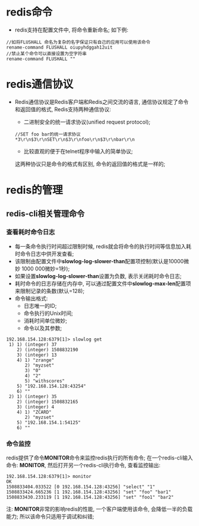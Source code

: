 # redis命令
* redis支持在配置文件中, 将命令重新命名; 如下例:

```
//如将FLUSHALL 命名为复杂的名字保证只有自己的应用可以使用该命令
rename-command FLUSHALL oiupyhdggah12uit
//禁止某个命令可以直接设置为空字符串
rename-command FLUSHALL ""
```
# redis通信协议
* Redis通信协议是Redis客户端和Redis之间交流的语言, 通信协议规定了命令和返回值的格式, Redis支持两种通信协议:

    * 二进制安全的统一请求协议(unified request protocol);

    ```
    //SET foo bar的统一请求协议
    *3\r\n$3\r\nSET\r\n$3\r\nfoo\r\n$3\r\nbar\r\n
    ```
    * 比较直观的便于在telnet程序中输入的简单协议;

    这两种协议只是命令的格式有区别, 命令的返回值的格式是一样的;

# redis的管理
## redis-cli相关管理命令
### 查看耗时命令日志
* 每一条命令执行时间超过限制时候, redis就会将命令的执行时间等信息加入耗时命令日志中供开发查看;
* 该限制由配置文件中**slowlog-log-slower-than**配置项控制(默认是10000微妙 1000 000微妙=1秒);
* 如果设置**slowlog-log-slower-than**设置为负数, 表示关闭耗时命令日志;
* 耗时命令的日志存储在内存中, 可以通过配置文件中**slowlog-max-len**配置项来限制记录的条数(默认=128);
* 命令输出格式:
    * 日志唯一的ID;
    * 命令执行的Unix时间;
    * 消耗时间单位微妙;
    * 命令以及其参数;
```
192.168.154.128:6379[1]> slowlog get
 1) 1) (integer) 37
    2) (integer) 1508832190
    3) (integer) 13
    4) 1) "zrange"
       2) "myzset"
       3) "0"
       4) "2"
       5) "withscores"
    5) "192.168.154.128:43254"
    6) ""
 2) 1) (integer) 35
    2) (integer) 1508832165
    3) (integer) 4
    4) 1) "ZCARD"
       2) "myzset"
    5) "192.168.154.1:54125"
    6) ""
```

### 命令监控
redis提供了命令**MONITOR**命令来监控redis执行的所有命令; 在一个redis-cli输入命令: **MONITOR**, 然后打开另一个redis-cli执行命令, 查看监控输出:

```
192.168.154.128:6379[1]> monitor
OK
1508833404.033522 [0 192.168.154.128:43256] "select" "1"
1508833424.665236 [1 192.168.154.128:43256] "set" "foo" "bar1"
1508833430.233119 [1 192.168.154.128:43256] "set" "foo1" "bar2"
```
注: **MONITOR**非常的影响redis的性能, 一个客户端使用该命令, 会降低一半的负载能力; 所以该命令只适用于调试和纠错;
